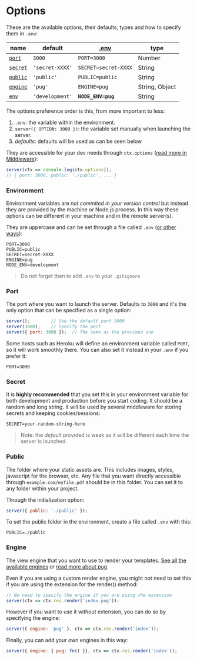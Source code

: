 # Options

These are the available options, their defaults, types and how to specify them in `.env`:

|name                |default         |[.env](#environment) |type           |
|--------------------|----------------|---------------------|---------------|
|[`port`](#port)     |`3000`          |`PORT=3000`          |Number         |
|[`secret`](#secret) |`'secret-XXXX'` |`SECRET=secret-XXXX` |String         |
|[`public`](#public) |`'public'`      |`PUBLIC=public`      |String         |
|[`engine`](#engine) |`'pug'`         |`ENGINE=pug`         |String, Object |
|[`env`](#env)       |`'development'` |**`NODE_ENV=pug`**   |String         |


The options preference order is this, from more important to less:

1. `.env`: the variable within the environment.
2. `server({ OPTION: 3000 })`: the variable set manually when launching the server.
3. *defaults*: defaults will be used as can be seen below

They are accessible for your dev needs through `ctx.options` ([read more in Middleware](../middleware)):

```js
server(ctx => console.log(ctx.options));
// { port: 3000, public: './public', ... }
```



### Environment

Environment variables are *not commited in your version control* but instead they are provided by the machine or Node.js process. In this way these options can be different in your machine and in the remote server(s).

They are uppercase and can be set through a file called `.env` ([or other ways](https://medium.com/@rafaelvidaurre/managing-environment-variables-in-node-js-2cb45a55195f)):

```
PORT=3000
PUBLIC=public
SECRET=secret-XXXX
ENGINE=pug
NODE_ENV=development
```

> Do not forget then to add `.env` to your `.gitignore`





### Port

The port where you want to launch the server. Defaults to `3000` and it's the only option that can be specified as a single option:

```js
server();        // Use the default port 3000
server(3000);    // Specify the port
server({ port: 3000 });  // The same as the previous one
```

Some hosts such as Heroku will define an environment variable called `PORT`, so it will work smoothly there. You can also set it instead in your `.env` if you prefer it:

```
PORT=3000
```



### Secret

It is **highly recommended** that you set this in your environment variable for both development and production before you start coding. It should be a random and long string. It will be used by several middleware for storing secrets and keeping cookies/sessions:

```
SECRET=your-random-string-here
```

> Note: the *default* provided is weak as it will be different each time the server is launched.



### Public

The folder where your static assets are. This includes images, styles, javascript for the browser, etc. Any file that you want directly accessible through `example.com/myfile.pdf` should be in this folder. You can set it to any folder within your project.

Through the initialization option:

```js
server({ public: './public' });
```


To set the public folder in the environment, create a file called `.env` with this:

```
PUBLIC=./public
```



### Engine

The view engine that you want to use to render your templates. [See all the available engines](https://github.com/expressjs/express/wiki#template-engines) or [read more about pug](https://pugjs.org/). 

Even if you are using a custom render engine, you might not need to set this if you are using the extension for the render() method:

```js
// No need to specify the engine if you are using the extension
server(ctx => ctx.res.render('index.pug'));
```


However if you want to use it without extension, you can do so by specifying the engine:

```js
server({ engine: 'pug' }, ctx => ctx.res.render('index'));
```

Finally, you can add your own engines in this way:

```js
server({ engine: { pug: fn() }}, ctx => ctx.res.render('index'));
```
